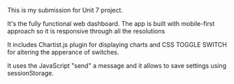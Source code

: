 This is my submission for Unit 7 project.

It's the fully functional web dashboard. The app is built with mobile-first approach so it is responsive through all the resolutions

It includes Chartist.js plugin for displaying charts and CSS TOGGLE SWITCH for altering the apperance of switches.

It uses the JavaScript "send" a message and it allows to save settings using sessionStorage.


